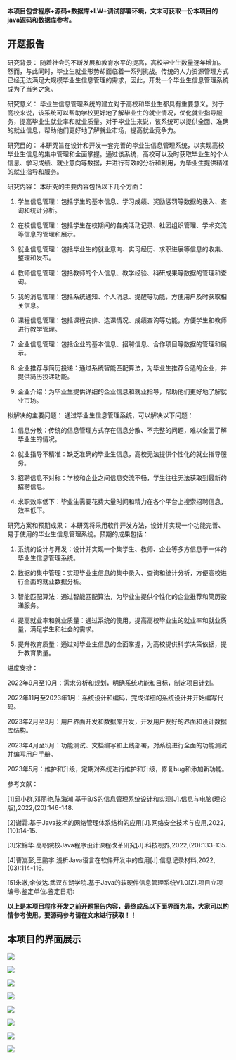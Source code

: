 ****本项目包含程序+源码+数据库+LW+调试部署环境，文末可获取一份本项目的java源码和数据库参考。****

## ******开题报告******

研究背景：
随着社会的不断发展和教育水平的提高，高校毕业生数量逐年增加。然而，与此同时，毕业生就业形势却面临着一系列挑战。传统的人力资源管理方式已经无法满足大规模毕业生信息管理的需求，因此，开发一个毕业生信息管理系统成为了当务之急。

研究意义：
毕业生信息管理系统的建立对于高校和毕业生都具有重要意义。对于高校来说，该系统可以帮助学校更好地了解毕业生的就业情况，优化就业指导服务，提高毕业生就业率和就业质量。对于毕业生来说，该系统可以提供全面、准确的就业信息，帮助他们更好地了解就业市场，提高就业竞争力。

研究目的：
本研究旨在设计和开发一套完善的毕业生信息管理系统，以实现高校毕业生信息的集中管理和全面掌握。通过该系统，高校可以及时获取毕业生的个人信息、学习成绩、就业意向等数据，并进行有效的分析和利用，为毕业生提供精准的就业指导和服务。

研究内容： 本研究的主要内容包括以下几个方面：

  1. 学生信息管理：包括学生的基本信息、学习成绩、奖励惩罚等数据的录入、查询和统计分析。

  2. 在校信息管理：包括学生在校期间的各类活动记录、社团组织管理、学术交流等信息的管理和展示。

  3. 就业信息管理：包括毕业生的就业意向、实习经历、求职进展等信息的收集、整理和发布。

  4. 教师信息管理：包括教师的个人信息、教学经验、科研成果等数据的管理和查询。

  5. 我的消息管理：包括系统通知、个人消息、提醒等功能，方便用户及时获取相关信息。

  6. 课程信息管理：包括课程安排、选课情况、成绩查询等功能，方便学生和教师进行教学管理。

  7. 企业信息管理：包括企业的基本信息、招聘信息、合作项目等数据的管理和展示。

  8. 企业推荐与简历投递：通过系统智能匹配算法，为毕业生推荐合适的企业，并提供简历投递功能。

  9. 企业介绍：为毕业生提供详细的企业信息和就业指导，帮助他们更好地了解就业市场。

拟解决的主要问题： 通过毕业生信息管理系统，可以解决以下问题：

  1. 信息分散：传统的信息管理方式存在信息分散、不完整的问题，难以全面了解毕业生的情况。

  2. 就业指导不精准：缺乏准确的毕业生信息，高校无法提供个性化的就业指导服务。

  3. 招聘信息不对称：学校和企业之间信息交流不畅，学生往往无法获取到最新的招聘信息。

  4. 求职效率低下：毕业生需要花费大量时间和精力在各个平台上搜索招聘信息，效率低下。

研究方案和预期成果： 本研究将采用软件开发方法，设计并实现一个功能完善、易于使用的毕业生信息管理系统。预期的成果包括：

  1. 系统的设计与开发：设计并实现一个集学生、教师、企业等多方信息于一体的毕业生信息管理系统。

  2. 数据的集中管理：实现毕业生信息的集中录入、查询和统计分析，方便高校进行全面的就业数据分析。

  3. 智能匹配算法：通过智能匹配算法，为毕业生提供个性化的企业推荐和简历投递服务。

  4. 提高就业率和就业质量：通过系统的使用，提高高校毕业生的就业率和就业质量，满足学生和社会的需求。

  5. 提升教育质量：通过对毕业生信息的全面掌握，为高校提供科学决策依据，提升教育质量。

进度安排：

2022年9月至10月：需求分析和规划，明确系统功能和目标，制定项目计划。

2022年11月至2023年1月：系统设计和编码，完成详细的系统设计并开始编写代码。

2023年2月至3月：用户界面开发和数据库开发，开发用户友好的界面和设计数据库结构。

2023年4月至5月：功能测试、文档编写和上线部署，对系统进行全面的功能测试并编写用户手册。

2023年5月：维护和升级，定期对系统进行维护和升级，修复bug和添加新功能。

参考文献：

[1]邱小群,邓丽艳,陈海潮.基于B/S的信息管理系统设计和实现[J].信息与电脑(理论版),2022,(20):146-148.

[2]谢霜.基于Java技术的网络管理体系结构的应用[J].网络安全技术与应用,2022,(10):14-15.

[3]宋锦华.高职院校Java程序设计课程改革研究[J].科技视界,2022,(20):133-135.

[4]曹嵩彭,王鹏宇.浅析Java语言在软件开发中的应用[J].信息记录材料,2022,(03):114-116.

[5]朱澈,余俊达.武汉东湖学院.基于Java的软硬件信息管理系统V1.0[Z].项目立项编号.鉴定单位.鉴定日期:

****以上是本项目程序开发之前开题报告内容，最终成品以下面界面为准，大家可以酌情参考使用。要源码参考请在文末进行获取！！****

## ******本项目的界面展示******

![](./res/d0896b6e754840cca603e18af810da71.png)

![](./res/85bd7489ce9b4b35848d6186f1b30e04.png)

![](./res/1938acd7d7164df88e4aaecfd543cbc9.png)

![](./res/fd98602b90e24d0dbf2a091d8bf6aa96.png)

![](./res/17182d22e9e141438310244d93c855e6.png)

![](./res/376934517c73452e8ce225e1cf2926d9.png)

![](./res/65f79101e66a4a95816098484158e833.png)

![](./res/717ad0af7f41457aa67a834626247fa3.png)

